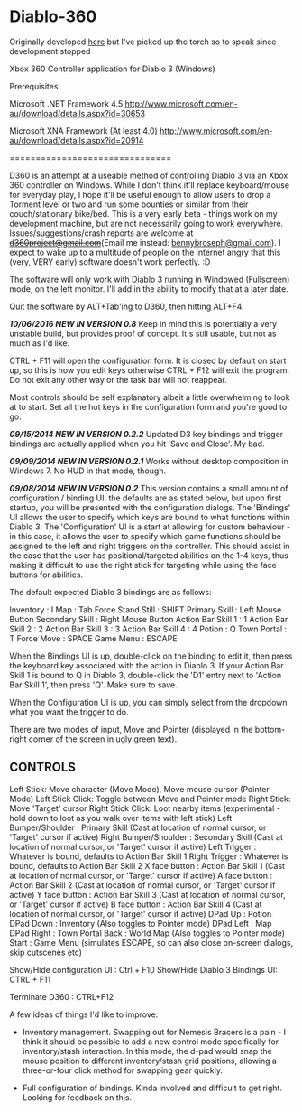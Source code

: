 Diablo-360
====
Originally developed [here](https://github.com/d360project/d360) but I've
picked up the torch so to speak since development stopped

Xbox 360 Controller application for Diablo 3 (Windows)

Prerequisites:

Microsoft .NET Framework 4.5
http://www.microsoft.com/en-au/download/details.aspx?id=30653

Microsoft XNA Framework (At least 4.0)
http://www.microsoft.com/en-au/download/details.aspx?id=20914

===============================

D360 is an attempt at a useable method of controlling Diablo 3 via an Xbox 360 controller on Windows. While I don't think it'll replace keyboard/mouse for everyday play, I hope it'll be useful enough to allow users to drop a Torment level or two and run some bounties or similar from their couch/stationary bike/bed. This is a very early beta - things work on my development machine, but are not necessarily going to work everywhere. Issues/suggestions/crash reports are welcome at ~~d360project@gmail.com~~(Email me instead: bennybroseph@gmail.com). I expect to wake up to a multitude of people on the internet angry that this (very, VERY early) software doesn't work perfectly. :D

The software will only work with Diablo 3 running in Windowed (Fullscreen) mode, on the left monitor. I'll add in the ability to modify that at a later date.

Quit the software by ALT+Tab'ing to D360, then hitting ALT+F4.

***10/06/2016 NEW IN VERSION 0.8***
Keep in mind this is potentially a very unstable build, but provides proof of concept. It's still usable, but not as much as I'd like.

CTRL + F11 will open the configuration form. It is closed by default on start up, so this is how you edit keys otherwise
CTRL + F12 will exit the program. Do not exit any other way or the task bar will not reappear. 

Most controls should be self explanatory albeit a little overwhelming to look at to start. Set all the hot keys in the configuration form and you're good to go. 

***09/15/2014 NEW IN VERSION 0.2.2***
Updated D3 key bindings and trigger bindings are actually applied when you hit 'Save and Close'. My bad.

***09/09/2014 NEW IN VERSION 0.2.1***
Works without desktop composition in Windows 7. No HUD in that mode, though.

***09/08/2014 NEW IN VERSION 0.2***
This version contains a small amount of configuration / binding UI. the defaults are as stated below, but upon first startup, you will be presented with the configuration dialogs. The 'Bindings' UI allows the user to specify which keys are bound to what functions within Diablo 3. The 'Configuration' UI is a start at allowing for custom behaviour - in this case, it allows the user to specify which game functions should be assigned to the left and right triggers on the controller. This should assist in the case that the user has positional/targeted abilities on the 1-4 keys, thus making it difficult to use the right stick for targeting while using the face buttons for abilities. 

The default expected Diablo 3 bindings are as follows:

Inventory :					I
Map : 						Tab
Force Stand Still : 		SHIFT
Primary Skill : 			Left Mouse Button
Secondary Skill :			Right Mouse Button
Action Bar Skill 1 : 		1
Action Bar Skill 2 : 		2
Action Bar Skill 3 : 		3
Action Bar Skill 4 : 		4
Potion : 					Q
Town Portal : 				T
Force Move : 				SPACE
Game Menu : 				ESCAPE

When the Bindings UI is up, double-click on the binding to edit it, then press the keyboard key associated with the action in Diablo 3. If your Action Bar Skill 1 is bound to Q in Diablo 3, double-click the 'D1' entry next to 'Action Bar Skill 1', then press 'Q'. Make sure to save.

When the Configuration UI is up, you can simply select from the dropdown what you want the trigger to do.


 There are two modes of input, Move and Pointer (displayed in the bottom-right corner of the screen in ugly green text).

CONTROLS
---------
Left Stick: 				Move character (Move Mode), Move mouse cursor (Pointer Mode)
Left Stick Click: 			Toggle between Move and Pointer mode
Right Stick: 				Move 'Target' cursor
Right Stick Click:			Loot nearby items (experimental - hold down to loot as you walk over items with left stick)
Left Bumper/Shoulder : 		Primary Skill (Cast at location of normal cursor, or 'Target' cursor if active)
Right Bumper/Shoulder : 	Secondary Skill (Cast at location of normal cursor, or 'Target' cursor if active)
Left Trigger : 				Whatever is bound, defaults to Action Bar Skill 1
Right Trigger : 			Whatever is bound, defaults to Action Bar Skill 2
X face button : 			Action Bar Skill 1 (Cast at location of normal cursor, or 'Target' cursor if active)
A face button : 			Action Bar Skill 2 (Cast at location of normal cursor, or 'Target' cursor if active)
Y face button : 			Action Bar Skill 3 (Cast at location of normal cursor, or 'Target' cursor if active)
B face button : 			Action Bar Skill 4 (Cast at location of normal cursor, or 'Target' cursor if active)
DPad Up : 					Potion
DPad Down : 				Inventory (Also toggles to Pointer mode)
DPad Left : 				Map 
DPad Right : 				Town Portal
Back : 						World Map (Also toggles to Pointer mode)
Start : 					Game Menu (simulates ESCAPE, so can also close on-screen dialogs, skip cutscenes etc)

Show/Hide configuration UI : Ctrl + F10
Show/Hide Diablo 3 Bindings UI: CTRL + F11

Terminate D360 : CTRL+F12


A few ideas of things I'd like to improve:

* Inventory management. Swapping out for Nemesis Bracers is a pain - I think it should be possible to add a new control mode specifically for inventory/stash interaction. In this mode, the d-pad would snap the mouse position to different inventory/stash grid positions, allowing a three-or-four click method for swapping gear quickly.

* Full configuration of bindings. Kinda involved and difficult to get right. Looking for feedback on this.


